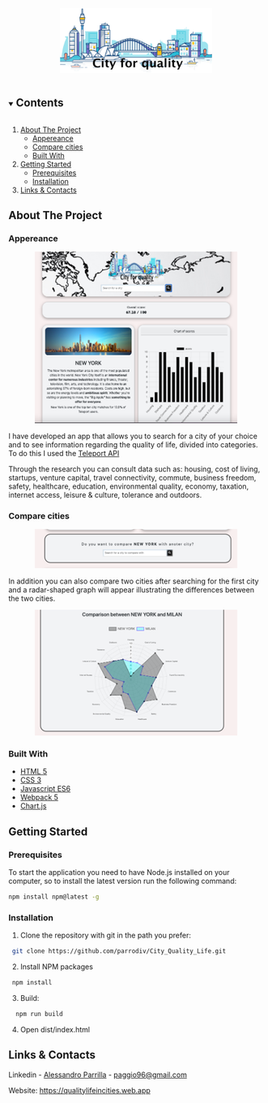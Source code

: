 <p align="center">
    <img src="./assets/img/logo-city.png" alt="Logo" width="300px" height="auto">
</p>

<details open="open">
  <summary><h2 style="display: inline-block">Contents</h2></summary>
  <ol>
    <li>
      <a href="#about-the-project">About The Project</a>
      <ul>
        <li><a href="#appereance">Appereance</a></li>
        <li><a href="#compare-cities">Compare cities</a></li>
        <li><a href="#built-with">Built With</a></li>
      </ul>
    </li>
    <li>
      <a href="#getting-started">Getting Started</a>
      <ul>
        <li><a href="#prerequisites">Prerequisites</a></li>
        <li><a href="#installation">Installation</a></li>
      </ul>
    </li>
    <li><a href="#links-contacts">Links & Contacts</a></li>
  </ol>
</details>

## About The Project

### Appereance
<div align='center'>
<img src='./assets/img/screenshot_city1.png' height= 'auto' width= '400px'>
</div>

I have developed an app that allows you to search for a city of your choice and to see information regarding the quality of life, divided into categories. To do this I used the [Teleport API](https://developers.teleport.org/api/getting_started/)

Through the research you can consult data such as: housing, cost of living, startups, venture capital, travel connectivity, commute, business freedom, safety, healthcare, education, environmental quality, economy, taxation, internet access, leisure & culture, tolerance and outdoors.

### Compare cities

<div align='center'>
<img src='./assets/img/screenshot_compare.png' height= 'auto' width= '400px'>
</div>

In addition you can also compare two cities after searching for the first city and a radar-shaped graph will appear illustrating the differences between the two cities.

<div align='center'>
<img src='./assets/img/screenshot_chart_compare.png' height= 'auto' width= '400px'>
</div>

### Built With
* [HTML 5](https://developer.mozilla.org/en-US/docs/Glossary/HTML)
* [CSS 3](https://developer.mozilla.org/en-US/docs/Web/CSS)
* [Javascript ES6](https://developer.mozilla.org/en-US/docs/Web/JavaScript?retiredLocale=it)
* [Webpack 5](https://webpack.js.org/blog/2020-10-10-webpack-5-release/)
* [Chart.js](https://www.chartjs.org/docs/latest/)

## Getting Started

### Prerequisites

To start the application you need to have Node.js installed on your computer, so to install the latest version run the following command:

  ```sh
  npm install npm@latest -g
  ```

### Installation

1. Clone the repository with git in the path you prefer:
```sh
 git clone https://github.com/parrodiv/City_Quality_Life.git
```

2. Install NPM packages
 ```sh
  npm install
 ```

3. Build:
```sh
  npm run build
```

4. Open dist/index.html

## Links & Contacts
Linkedin - [Alessandro Parrilla](https://www.linkedin.com/in/alessandro-parrilla-994931222/) - paggio96@gmail.com

Website: https://qualitylifeincities.web.app

